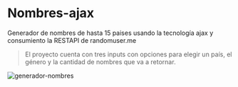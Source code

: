 # Nombres-ajax
Generador de nombres de hasta 15 paises usando la tecnología ajax y consumiento la RESTAPI de randomuser.me

> El proyecto cuenta con tres inputs con opciones para elegir un país, el género y la cantidad de nombres que va a retornar.

![generador-nombres](https://user-images.githubusercontent.com/58574759/89731087-b510bf80-da1a-11ea-8556-aa79c7c1a1a6.png)




